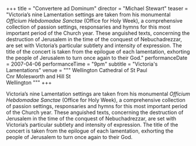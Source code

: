 +++
title = "Convertere ad Dominum"
director = "Michael Stewart"
teaser = "Victoria’s nine Lamentation settings are taken from his monumental *Officium Hebdomadae Sanctae* (Office for Holy Week), a comprehensive collection of passion settings, responsaries and hymns for this most important period of the Church year. These anguished texts, concerning the destruction of Jerusalem in the time of the conquest of Nebuchadrezzar, are set with Victoria’s particular subtlety and intensity of expression. The title of the concert is taken from the epilogue of each lamentation, exhorting the people of Jerusalem to turn once again to their God."
performanceDate = 2007-04-06
performanceTime = "9pm"
subtitle = "Victoria's Lamentations"
venue = """
Wellington Cathedral of St Paul  
Cnr Molesworth and Hill St  
Wellington
"""
+++

Victoria’s nine Lamentation settings are taken from his monumental *Officium Hebdomadae Sanctae* (Office for Holy Week), a comprehensive collection of passion settings, responsaries and hymns for this most important period of the Church year. These anguished texts, concerning the destruction of Jerusalem in the time of the conquest of Nebuchadrezzar, are set with Victoria’s particular subtlety and intensity of expression. The title of the concert is taken from the epilogue of each lamentation, exhorting the people of Jerusalem to turn once again to their God.
